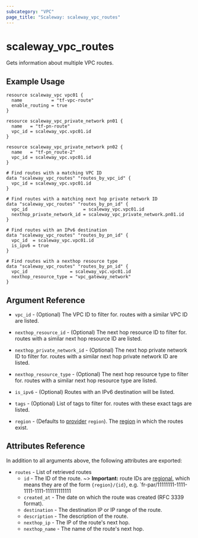 ```yaml
---
subcategory: "VPC"
page_title: "Scaleway: scaleway_vpc_routes"
---
```


# scaleway_vpc_routes

Gets information about multiple VPC routes.

## Example Usage

```hcl
resource scaleway_vpc vpc01 {
  name           = "tf-vpc-route"
  enable_routing = true
}

resource scaleway_vpc_private_network pn01 {
  name   = "tf-pn-route"
  vpc_id = scaleway_vpc.vpc01.id
}

resource scaleway_vpc_private_network pn02 {
  name   = "tf-pn_route-2"
  vpc_id = scaleway_vpc.vpc01.id
}

# Find routes with a matching VPC ID
data "scaleway_vpc_routes" "routes_by_vpc_id" {
  vpc_id = scaleway_vpc.vpc01.id
}

# Find routes with a matching next hop private network ID
data "scaleway_vpc_routes" "routes_by_pn_id" {
  vpc_id                     = scaleway_vpc.vpc01.id
  nexthop_private_network_id = scaleway_vpc_private_network.pn01.id
}

# Find routes with an IPv6 destination 
data "scaleway_vpc_routes" "routes_by_pn_id" {
  vpc_id  = scaleway_vpc.vpc01.id
  is_ipv6 = true
}

# Find routes with a nexthop resource type
data "scaleway_vpc_routes" "routes_by_pn_id" {
  vpc_id                = scaleway_vpc.vpc01.id
  nexthop_resource_type = "vpc_gateway_network"
}
```

## Argument Reference

- `vpc_id` - (Optional) The VPC ID to filter for. routes with a similar VPC ID are listed.

- `nexthop_resource_id` - (Optional) The next hop resource ID to filter for. routes with a similar next hop resource ID are listed.

- `nexthop_private_network_id` - (Optional) The next hop private network ID to filter for. routes with a similar next hop private network ID are listed.

- `nexthop_resource_type` - (Optional) The next hop resource type to filter for. routes with a similar next hop resource type are listed.

- `is_ipv6` - (Optional) Routes with an IPv6 destination will be listed.

- `tags` - (Optional) List of tags to filter for. routes with these exact tags are listed.

- `region` - (Defaults to [provider](../index.md#region) `region`). The [region](../guides/regions_and_zones.md#regions) in which the routes exist.

## Attributes Reference

In addition to all arguments above, the following attributes are exported:

- `routes` - List of retrieved routes
    - `id` - The ID of the route.
      ~> **Important:** route IDs are [regional](../guides/regions_and_zones.md#resource-ids), which means they are of the form `{region}/{id}`, e.g. `fr-par/11111111-1111-1111-1111-111111111111
    - `created_at` - The date on which the route was created (RFC 3339 format).
    - `destination` - The destination IP or IP range of the route.
    - `description` - The description of the route.
    - `nexthop_ip` - The IP of the route's next hop.
    - `nexthop_name` - The name of the route's next hop.
